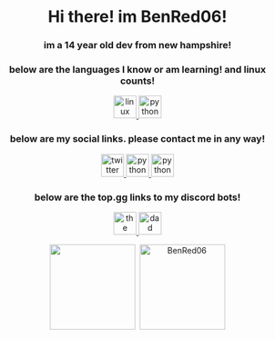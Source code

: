 <h1 align="center">Hi there! im BenRed06!</h1>
<h3 align="center">im a 14 year old dev from new hampshire!</h3>
<h3 align="center">below are the languages I know or am learning! and linux counts!</h3>
<p align="center">
    </a>
    <a href="https://www.linuxfoundation.org/" title="Linux">
        <img src="https://static.wikia.nocookie.net/logopedia/images/0/04/Linux_logo.png/revision/latest/scale-to-width-down/1000?cb=20120814052336" alt="linux" width="40" height="40" />
    </a>
    <a href="https://www.python.org/" title="Python">
        <img src="https://upload.wikimedia.org/wikipedia/commons/thumb/c/c3/Python-logo-notext.svg/1920px-Python-logo-notext.svg.png" alt="python" width="40" height="40" />
   </a>
   
<h3 align="center">below are my social links. please contact me in any way!</h3>    

<p align="center">
     </a>
    <a href="https://twitter.com/Ben69810452" title="twitter">
        <img src="https://acxcom.files.wordpress.com/2015/04/twitter_logo_blue.png" alt="twitter" width="40" height="40" />
    </a>
    <a href="https://github.com/BenRed06" title="github">
        <img src="https://cdn.afterdawn.fi/v3/news/original/github-logo.png" alt="python" width="40" height="40" />
      </a>
    <a href="https://www.instagram.com/benred06/" title="instagram">
        <img src="https://statesborodowntown.com/wp-content/uploads/2016/01/instagram-Logo-PNG-Transparent-Background-download.png" alt="python" width="40" height="40" />
    </a>
    
<h3 align="center">below are the top.gg links to my discord bots!</h3>
 </a>
<p align="center">
    <a href="https://top.gg/bot/697813566731845632" title="the office trivia">
        <img src="https://images-ext-1.discordapp.net/external/BWCeXza5nBePs7qHYyx6eNjO-b0aH9CcB3BJGomSPuM/%3Fsize%3D4096/https/cdn.discordapp.com/avatars/697813566731845632/91958c0ff23920005b90845ca0683470.png?width=600&height=600" alt="the office trivia" width="40" height="40" />
 </a>
    <a href="https://top.gg/bot/800923195543650355" title="dad jokes">
        <img src="https://images-ext-1.discordapp.net/external/ROlmYUNlihztKAcAoxjPUIo4Z57wY_lN7VclSjLenrQ/%3Fsize%3D4096/https/cdn.discordapp.com/avatars/800923195543650355/48d59b807b647b8d7928f3550a43d776.png?width=600&height=600" alt="dad jokes" width="40" height="40" />
</p>
    
</a>
    
</p>
<p align="center">
    <img height="150px" src="https://github-readme-stats.vercel.app/api?username=BenRed06&show_icons=true&count_private=true&theme=tokyonight&hide=issues,contribs" />&nbsp;
    <img height="150px" src="https://github-readme-stats.vercel.app/api/top-langs/?username=BenRed06&layout=compact&count_private=true&theme=vue-dark" alt="BenRed06" />
</p>
